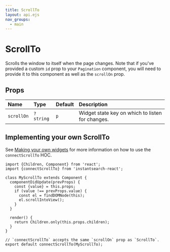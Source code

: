 ```yaml
---
title: ScrollTo
layout: api.ejs
nav_groups:
  - main
---
```


# ScrollTo

Scrolls the window to itself when the page changes. Note that if you've provided a custom `id` prop to your `Pagination` component, you will need to provide it to this component as well as the `scrollOn` prop.

## Props

Name | Type | Default |Description
:- | :- | :- | :-
`scrollOn` | `?string` | `p` | Widget state key on which to listen for changes.

## Implementing your own ScrollTo

See [Making your own widgets](../Customization.md) for more information on how to use the `connectScrollTo` HOC.

```
import {Children, Component} from 'react';
import {connectScrollTo} from 'instantsearch-react';

class MyScrollTo extends Component {
  componentDidUpdate(prevProps) {
    const {value} = this.props;
    if (value !== prevProps.value) {
      const el = findDOMNode(this);
      el.scrollIntoView();
    }
  }

  render() {
    return Children.only(this.props.children);
  }
}

// `connectScrollTo` accepts the same `scrollOn` prop as `ScrollTo`.
export default connectScrollTo(MyScrollTo);
```
